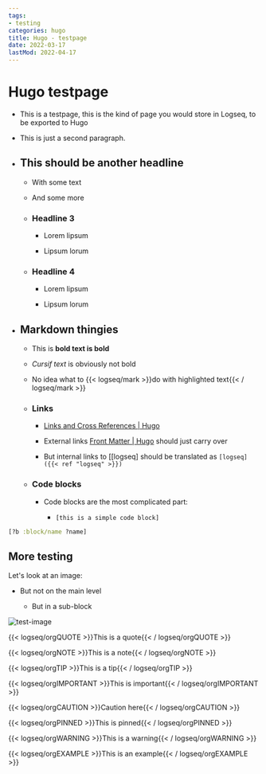 ```yaml
---
tags:
- testing
categories: hugo
title: Hugo - testpage
date: 2022-03-17
lastMod: 2022-04-17
---
```

# Hugo testpage

  + This is a testpage, this is the kind of page you would store in Logseq, to be exported to Hugo

  + This is just a second paragraph.

  + ## This should be another headline

    + With some text

    + And some more

    + ### Headline 3

      + Lorem lipsum

      + Lipsum lorum

    + ### Headline 4

      + Lorem lipsum

      + Lipsum lorum

  + ## Markdown thingies

    + This is **bold text is bold**

    + _Cursif text_ is obviously not bold

    + No idea what to {{< logseq/mark >}}do with highlighted text{{< / logseq/mark >}}

    + ### Links

      + [Links and Cross References | Hugo](https://gohugo.io/content-management/cross-references/)

      + External links [Front Matter | Hugo](https://gohugo.io/content-management/front-matter/) should just carry over

      + But internal links to [[logseq] should be translated as `[logseq]({{< ref "logseq" >}})`

    + ### Code blocks

      + Code blocks are the most complicated part:

        + `[this is a simple code block]`

```clojure
[?b :block/name ?name]
```

## More testing

Let's look at an image:

  + But not on the main level

    + But in a sub-block

![test-image](/assets/steal-1.png)

{{< logseq/orgQUOTE >}}This is a quote{{< / logseq/orgQUOTE >}}

{{< logseq/orgNOTE >}}This is a note{{< / logseq/orgNOTE >}}

{{< logseq/orgTIP >}}This is a tip{{< / logseq/orgTIP >}}

{{< logseq/orgIMPORTANT >}}This is important{{< / logseq/orgIMPORTANT >}}

{{< logseq/orgCAUTION >}}Caution here{{< / logseq/orgCAUTION >}}

{{< logseq/orgPINNED >}}This is pinned{{< / logseq/orgPINNED >}}

{{< logseq/orgWARNING >}}This is a warning{{< / logseq/orgWARNING >}}

{{< logseq/orgEXAMPLE >}}This is an example{{< / logseq/orgEXAMPLE >}}
